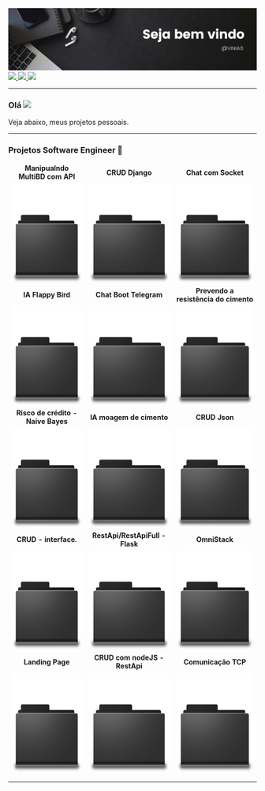 <img src="https://github.com/VINIA6/VINIA6/blob/master/b4.png">

<a href="mailto:viniciusdeassisazevedo@hotmail.com">
<img src="https://img.shields.io/badge/Gmail-D14836?style=for-the-badge&logo=gmail&logoColor=white" height="20" />
</a>
<a href="https://www.linkedin.com/in/vinia6">
<img src="https://img.shields.io/badge/linkedin-%230077B5.svg?&style=for-the-badge&logo=linkedin&logoColor=white" height="20" />
</a>
<a href="https://www.instagram.com/viniciusdeassisazevedo/">
<img src="https://img.shields.io/badge/instagram-%23E4405F.svg?&style=for-the-badge&logo=instagram&logoColor=white" height="20" />
</a>

---

### Olá <img src="https://media.giphy.com/media/hvRJCLFzcasrR4ia7z/giphy.gif" width="25px">

<p>Veja abaixo, meus projetos pessoais.</p>

---

### Projetos Software Engineer 📁
<table>

<thead align="center">
<tr border: none;>
<td><b>Manipualndo MultiBD com API</b></td>
<td><b>CRUD Django</b></td>
<td><b>Chat com Socket</b></td>
</tr>
</thead>
<tbody>
<thead align="center">
<tr>
<td><a href="https://github.com/VINIA6/CrudMultiBD" target="_blank"><img src="https://github.com/VINIA6/VINIA6/blob/master/Pasta.png" height="200" title="Manipulando MultiDB com API"/></a></td>
<td><a href="https://github.com/VINIA6/CRUDjango" target="_blank"><img src="https://github.com/VINIA6/VINIA6/blob/master/Pasta.png" height="200" title="CRU_DJANGO"/></a></td>
<td><a href="https://github.com/VINIA6/ChatSocket" target="_blank"><img src="https://github.com/VINIA6/VINIA6/blob/master/Pasta.png" height="200" title="CHAT_SOCKET"/></a></td>
</tr>
</thead>

<thead align="center">
<tr border: none;>
<td><b>IA Flappy Bird</b></td>
<td><b>Chat Boot Telegram</b></td>
<td><b>Prevendo a resistência do cimento</b></td>
</tr>
</thead>

<tbody>
<thead align="center">
<tr>
<td><a href="https://github.com/VINIA6/AiFlappyBird" target="_blank"><img src="https://github.com/VINIA6/VINIA6/blob/master/Pasta.png" height="200" title="Google"/></a></td>
<td><a href="https://github.com/VINIA6/BootTelegramFit" target="_blank"><img src="https://github.com/VINIA6/VINIA6/blob/master/Pasta.png" height="200" title="Boot Telegram"/></a></td>
<td><a href="https://github.com/VINIA6/-predict-compressive-strength" target="_blank"><img src="https://github.com/VINIA6/VINIA6/blob/master/Pasta.png" height="200" title="Predict compressive strength"/></a></td>
</tr>
</thead>
</tbody>

<thead align="center">
<tr border: none;>
<td><b>Risco de crédito - Naive Bayes</b></td>
<td><b>IA moagem de cimento</b></td>
<td><b>CRUD Json</b></td>
</tr>
</thead>
<tbody>
<thead align="center">
<tr>
<td><a href="https://github.com/VINIA6/NaiveBayes_Analise_de_Credito" target="_blank"><img src="https://github.com/VINIA6/VINIA6/blob/master/Pasta.png" height="200" title="FORECAST_DEMAND"/></a></td>
<td><a href="https://github.com/VINIA6/vertical_mill" target="_blank"><img src="https://github.com/VINIA6/VINIA6/blob/master/Pasta.png" height="200" title="--"/></a></td>
<td><a href="https://github.com/VINIA6/CRUD_ARQUIVO_JSON" target="_blank"><img src="https://github.com/VINIA6/VINIA6/blob/master/Pasta.png" height="200" title="CRUD_ARQUIVO_JSON"/></a></td>
</tr>
</thead>
</tbody>
<thead align="center">
<tr border: none;>
<td><b>CRUD - interface.</b></td>
<td><b>RestApi/RestApiFull - Flask</b></td>
<td><b>OmniStack</b></td>
</tr>
</thead>
<tbody>
<thead align="center">
<tr>
<td><a href="https://github.com/VINIA6/CRUD_WITH_INTERFACE" target="_blank"><img src="https://github.com/VINIA6/VINIA6/blob/master/Pasta.png" height="200" title="CRUD_WITH_INTERFACE"/></a></td>
<td><a href="https://github.com/VINIA6/API_FLASK" target="_blank"><img src="https://github.com/VINIA6/VINIA6/blob/master/Pasta.png" height="200" title="API_FLASK"/></a></td>
<td><a href="https://github.com/VINIA6/OmniStack" target="_blank"><img src="https://github.com/VINIA6/VINIA6/blob/master/Pasta.png" height="200" title="OmniStack"/></a></td>
</tr>
</thead>
</tbody>

<thead align="center">
<tr border: none;>
<td><b>Landing Page</b></td>
<td><b>CRUD com nodeJS - RestApi</b></td>
<td><b>Comunicação TCP</b></td>
</tr>
</thead>
<tbody>
<thead align="center">
<tr>
<td><a href="https://github.com/VINIA6/CRUD_COM_NODEJS_REST_API" target="_blank"><img src="https://github.com/VINIA6/VINIA6/blob/master/Pasta.png" height="200" title="OmniStack"/></a></td>
<td><a href="https://github.com/VINIA6/LANDING_PAGE_PROJETO_WEB" target="_blank"><img src="https://github.com/VINIA6/VINIA6/blob/master/Pasta.png" height="200" title="LandingPage"/></a></td>
<td><a href="https://github.com/VINIA6/COMUNIC_TCP_CLIENTE_SERVIDOR" target="_blank"><img src="https://github.com/VINIA6/VINIA6/blob/master/Pasta.png" height="200" title="COMUNIC_TCP_CLIENTE_SERVIDOR"/></a></td>
</tr>
</thead>
</tbody>
</table>

---
  
